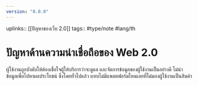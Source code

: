 ```yaml
---
version: "0.0.0"
---
```

uplinks:: [[ปัญหาของเว็บ 2.0]]
tags:: #type/note #lang/th 
# ปัญหาด้านความน่าเชื่อถือของ Web 2.0
ผู้ใช้งานถูกบังคับให้ต้องเชื่อใจผู้ให้บริการว่าจะดูแล และจัดการข้อมูลของผู้ใช้งานเป็นอย่างดี ไม่นำข้อมูลเพื่อไปหาผลประโยชน์ ซึ่งโดยทั่วไปแล้ว แทบไม่มีแพลตฟอร์มไหนเลยที่ไม่มองผู้ใช้งานเป็นสินค้า